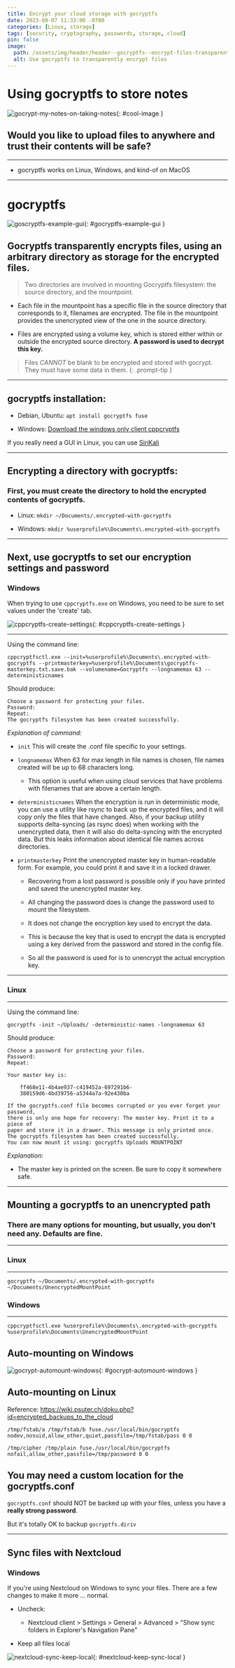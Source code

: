 ```yaml
---
title: Encrypt your cloud storage with gocryptfs
date: 2023-08-07 11:33:00 -0700
categories: [Linux, storage]
tags: [security, cryptography, passwords, storage, cloud]
pin: false
image:
  path: /assets/img/header/header--gocryptfs--encrypt-files-transparently-fuse.jpg
  alt: Use gocryptfs to transparently encrypt files
---
```

# Using gocryptfs to store notes

![gocrypt-my-notes-on-taking-notes](/assets/img/posts/gocrypt-my-notes-on-taking-notes.jpg){: #cool-image }


## Would you like to upload files to anywhere and trust their contents will be safe? 

* * * 

- gocryptfs works on Linux, Windows, and kind-of on MacOS

* * *


# gocryptfs

![goscryptfs-example-gui](https://github.com/rfjakob/gocryptfs/raw/master/Documentation/folders-side-by-side.gif){: #gocryptfs-example-gui }

## Gocryptfs transparently encrypts files, using an arbitrary directory as storage for the encrypted files.

> Two directories are involved in mounting Gocryptfs filesystem: the source directory, and the mountpoint. 

- Each file in the mountpoint has a specific file in the source directory that corresponds to it, filenames are encrypted. The file in the mountpoint provides the unencrypted view of the one in the source directory.  

- Files are encrypted using a volume key, which is stored either within or outside the encrypted source directory. **A password is used to decrypt this key.**

> Files *CANNOT* be blank to be encrypted and stored with gocrypt. They must have some data in them. {: .prompt-tip }

* * * 

## gocryptfs installation:

- Debian, Ubuntu: `apt install gocryptfs fuse`

- Windows: [Download the windows only client cppcryptfs](https://github.com/bailey27/cppcryptfs) 

If you really need a GUI in Linux, you can use [SiriKali](https://mhogomchungu.github.io/sirikali/)

* * *


## Encrypting a directory with gocryptfs:


### First, you must create the directory to hold the encrypted contents of gocryptfs.

- Linux: `mkdir ~/Documents/.encrypted-with-gocryptfs`

- Windows: `mkdir %userprofile%\Documents\.encrypted-with-gocryptfs`

* * * 

## Next, use gocryptfs to set our encryption settings and password

### Windows 

When trying to use `cppcryptfs.exe` on Windows, you need to be sure to set values under the 'create' tab.



![cppcryptfs-create-settings](/assets/img/posts/gocrypt-windows-cppcryptfs-create.png){: #cppcryptfs-create-settings }



* * *

Using the command line:

```
cppcryptfsctl.exe --init=%userprofile%\Documents\.encrypted-with-gocryptfs --printmasterkey=%userprofile%\Documents\gocryptfs-masterkey.txt.save.bak --volumename=Gocryptfs --longnamemax 63 --deterministicnames
```

Should produce:

```
Choose a password for protecting your files.
Password:
Repeat:
The gocryptfs filesystem has been created successfully.
```

*Explanation of command:*

- `init` This will create the .conf file specific to your settings. 

- `longnamemax` When 63 for max length in file names is chosen, file names created will be up to 68 characters long.

  * This option is useful when using cloud services that have problems with filenames that are above a certain length.

- `deterministicnames` When the encryption is run in deterministic mode, you can use a utility like rsync to back up the encrypted files, and it will copy only the files that have changed. Also, if your backup utility supports delta-syncing (as rsync does) when working with the unencrypted data, then it will also do delta-syncing with the encrypted data. But this leaks information about identical file names across directories.

- `printmasterkey` Print the unencrypted master key in human-readable form. For example, you could print it and save it in a locked drawer.

  * Recovering from a lost password is possible only if you have printed and saved the unencrypted master key.

  * All changing the password does is change the password used to mount the filesystem. 

  * It does not change the encryption key used to encrypt the data. 

  * This is because the key that is used to encrypt the data is encrypted using a key derived from the password and stored in the config file. 

  * So all the password is used for is to unencrypt the actual encryption key.


* * *

### Linux

* * * 

Using the command line:

```
gocryptfs -init ~/Uploads/ -deterministic-names -longnamemax 63
```

Should produce: 

```
Choose a password for protecting your files.
Password:
Repeat:

Your master key is:

    ff468e11-4b4ae937-c419452a-697291b6-
    380159d6-4bd39756-a5344a7a-92e430ba

If the gocryptfs.conf file becomes corrupted or you ever forget your password,
there is only one hope for recovery: The master key. Print it to a piece of
paper and store it in a drawer. This message is only printed once.
The gocryptfs filesystem has been created successfully.
You can now mount it using: gocryptfs Uploads MOUNTPOINT
```

*Explanation:*

- The master key is printed on the screen. Be sure to copy it somewhere safe. 




* * * 

## Mounting a gocryptfs to an unencrypted path

### There are many options for mounting, but usually, you don't need any. Defaults are fine.



* * * 

### Linux

* * *

```
gocryptfs ~/Documents/.encrypted-with-gocryptfs ~/Documents/UnencryptedMountPoint
```




### Windows 

* * *

```
cppcryptfsctl.exe %userprofile%\Documents\.encrypted-with-gocryptfs %userprofile%\Documents\UnencryptedMountPoint
```




## Auto-mounting on Windows

![gocrypt-automount-windows](/assets/img/posts/gocrypt-automount-windows.jpg){: #gocrypt-automount-windows }




## Auto-mounting on Linux

Reference: https://wiki.psuter.ch/doku.php?id=encrypted_backups_to_the_cloud

```
/tmp/fstab/a /tmp/fstab/b fuse./usr/local/bin/gocryptfs nodev,nosuid,allow_other,quiet,passfile=/tmp/fstab/pass 0 0

/tmp/cipher /tmp/plain fuse./usr/local/bin/gocryptfs nofail,allow_other,passfile=/tmp/password 0 0
```


## You may need a custom location for the gocryptfs.conf

`gocryptfs.conf` should NOT be backed up with your files, unless you have a **really strong password**.

But it's totally OK to backup `gocryptfs.diriv`


* * * 

## Sync files with Nextcloud

### Windows

If you're using Nextcloud on Windows to sync your files. There are a few changes to make it more ... normal.

- Uncheck: 
  * Nextcloud client > Settings > General > Advanced > "Show sync folders in Explorer's Navigation Pane"

- Keep all files local

![nextcloud-sync-keep-local](/assets/img/posts/nextcloud-sync-keep-local-always.png){: #nextcloud-keep-sync-local }


